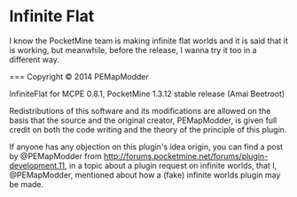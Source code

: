 Infinite Flat
===
I know the PocketMine team is making infinite flat worlds and it is said that it is working, but meanwhile, before the release, I wanna try it too in a different way.

===
Copyright © 2014 PEMapModder

InfiniteFlat for MCPE 0.8.1, PocketMine 1.3.12 stable release (Amai Beetroot)

Redistributions of this software and its modifications are allowed on the basis that the source and the original creator, PEMapModder, is given full credit on both the code writing and the theory of the principle of this plugin.

If anyone has any objection on this plugin's idea origin, you can find a post by @PEMapModder from http://forums.pocketmine.net/forums/plugin-development.11, in a topic about a plugin request on infinite worlds, that I, @PEMapModder, mentioned about how a (fake) infinite worlds plugin may be made.
